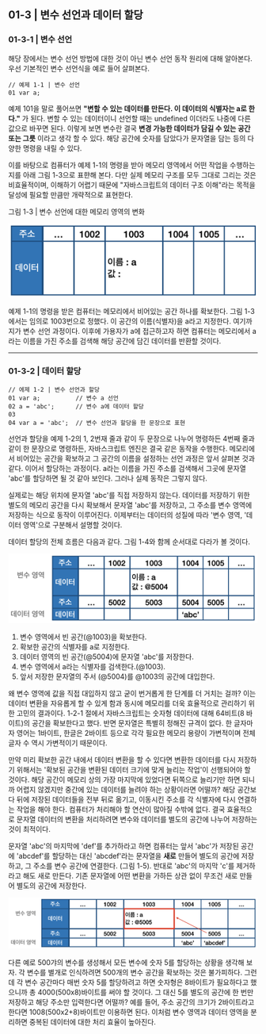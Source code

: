 01-3 | 변수 선언과 데이터 할당
---
### 01-3-1 | 변수 선언
해당 장에서는 변수 선언 방법에 대한 것이 아닌 변수 선언 동작 원리에 대해 알아본다. 우선 기본적인 변수 선언식을 예로 들어 살펴본다.

```
// 예제 1-1 | 변수 선언
01 var a;
```

예제 101을 말로 풀어쓰면 
**"변할 수 있는 데이터를 만든다. 이 데이터의 식별자는 a로 한다."**
가 된다. 변할 수 있는 데이터이니 선언할 때는 undefined 이더라도 나중에 다른 값으로 바꾸면 된다. 
이렇게 보면 변수란 결국
**변경 가능한 데이터가 담길 수 있는 공간 또는 그릇**
이라고 생각 할 수 있다. 해당 공간에 숫자를 담았다가 문자열을 담는 등의 다양한 명령을 내릴 수 있다. 

이를 바탕으로 컴퓨터가 예제 1-1의 명령을 받아 메모리 영역에서 어떤 작업을 수행하는지를 아래 그림 1-3으로 표햔해 본다. 
다만 실제 메모리 구조를 모두 그대로 그리는 것은 비효율적이며, 이해하기 어렵기 때문에 "자바스크립트의 데이터 구조 이해"라는 목적을 달성에 필요할 만큼만 개략적으로 표현한다.

그림 1-3 | 변수 선언에 대한 메모리 영역의 변화

![image](../image/image1-3.png)

예제 1-1의 명령을 받은 컴퓨터는 메모리에서 비어있는 공간 하나를 확보한다. 그림 1-3에서는 임의로 1003번으로 정했다. 이 공간의 이름(식별자)을 a라고 지정한다. 여기까지가 변수 선언 과정이다. 이후에 가용자가 a에 접근하고자 하면 컴퓨터는 메모리에서 a라는 이름을 가진 주소를 검색해 해당 공간에 담긴 데이터를 반환할 것이다.

---
### 01-3-2 | 데이터 할당
```
// 에제 1-2 | 변수 선언과 할당
01 var a;          // 변수 a 선언 
02 a = 'abc';      // 변수 a에 데이터 할당
03 
04 var a = 'abc';  // 변수 선언과 할당을 한 문장으로 표현
```

선언과 할당을 예제 1-2의 1, 2번재 줄과 같이 두 문장으로 나누어 명령하든 4번째 줄과 같이 한 문장으로 명령하든, 자바스크립트 엔진은 결국 같은 동작을 수행한다.
메모리에서 비어있는 공간을 확보하고 그 공간의 이름을 설정하는 선언 과정은 앞서 살펴본 것과 같다. 이어서 할당하는 과정이다. a라는 이름을 가진 주소를 검색해서 그곳에 문자열 'abc'를 할당하면 될 것 같아 보인다.
그러나 실제 동작은 그렇지 않다.

실제로는 해당 위치에 문자열 'abc'를 직접 저장하지 않는다. 데이터를 저장하기 위한 별도의 메모리 공간을 다시 확보해서 문자열 'abc'를 저장하고, 그 주소를 변수 영역에 저장하는 식으로 동작이 이루어진다. 이제부터는 데이터의 성질에 따라 '변수 영역, '데이터 영역'으로 구분해서 설명할 것이다. 

데이터 할당의 전체 흐름은 다음과 같다. 그림 1-4와 함께 순서대로 다라가 볼 것이다. 

![image](../image/image1-4.png)
1. 변수 영역에서 빈 공간(@1003)을 확보한다.
2. 확보한 공간의 식별자를 a로 지정한다.
3. 데이터 영역의 빈 공간(@5004)에 문자열 'abc'를 저장한다.
4. 변수 영역에서 a라는 식별자를 검색한다.(@1003).
5. 앞서 저장한 문자열의 주서 (@5004)를 @1003의 공간에 대입한다.


왜 변수 영역에 값을 직접 대입하지 않고 굳이 번거롭게 한 단계를 더 거치는 걸까? 이는 데이터 변환을 자유롭게 할 수 있게 함과 동시에 메모리를 더욱 효율적으로 관리하기 위한 고민의 결과이다. 1-2-1 절에서 자바스크립트는 숫자형 데이터에 대해 64비트(8 바이트)의 공간을 확보한다고 했다.
반면 문자열은 특별히 정해진 규격이 없다. 한 글자마자 영어는 1바이트, 한글은 2바이트 등으로 각각 필요한 메모리 용량이 가변적이며 전체 글자 수 역시 가변적이기 때문이다.

만약 미리 확보한 공간 내에서 데이터 변환을 할 수 있다면 변환한 데이터를 다시 저장하기 위해서는 '확보된 공간을 변환된 데이터 크기에 맞게 늘리는 작업'이 선행되어야 할 것이다. 
해당 공간이 메모리 상의 가장 마지막에 있었다면 뒤쪽으로 늘리기만 하면 되니까 어렵지 않겠지만 중간에 있는 데이터를 늘려야 하는 상황이라면 어떨까? 해당 공간보다 뒤에 저장된 데이터들을 전부 뒤로 옮기고, 이동시킨 주소를 각 식별자에 다시 연결하는 작업을 해야 한다. 
컴퓨터가 처리해야 할 연산이 많아질 수밖에 없다. 결국 효율적으로 문자열 데이터의 변환을 처리하려면 변수와 데이터를 별도의 공간에 나누어 저장하는 것이 최적이다.

문자열 'abc'의 마지막에 'def'를 추가하라고 하면 컴퓨터는 앞서 'abc'가 저장된 공간에 'abcdef'를 할당하는 대신 'abcdef'라는 문자열을
**새로** 
만들어 별도의 공간에 저장하고, 그 주소를 변수 공간에 연결한다. (그림 1-5).
반대로 'abc'의 마지막 'c'를 제거하라고 해도 새로 만든다. 기존 문자열에 어떤 변환을 가하든 상관 없이 무조건 새로 만들어 별도의 공간에 저장한다.

![image](../image/image1-5.png)

다른 예로 500갸의 변수를 생성해서 모든 변수에 숫자 5를 할당하는 상황을 생각해 보자.
각 변수를 별개로 인식하려면 500개의 변수 공간을 확보하는 것은 불가피하다. 그런데 각 변수 공간마다 매번 숫자 5를 할당하려고 하면 숫자형은 8바이트가 필요하다고 했으니까 총 4000(500x8)바이트를 써야 할 것이다. 그 대신 5를 별도의 공간에 한 번만 저장하고 해당 주소만 입력한다면 어떨까? 
예를 들어, 주소 공간의 크기가 2바이트라고 한다면 1008(500x2+8)바이트만 이용하면 된다. 이처럼 변수 영역과 데이터 영역을 분리하면 중복된 데이터에 대한 처리 효율이 높아진다. 

